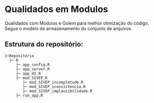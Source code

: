 # Qualidados em Modulos
Qualidados com Modulos e Golem para melhor otimização do código.
Segue o modelo de armazenamento do conjunto de arquivos.
## Estrutura do repositório:
    
    
    ├─Repositório
      ├─ R 
         ├─ app_config.R
         ├─ app_server.R
         ├─ app_UI.R
         ├─ mod_SIVEP.R
            ├─ mod_SIVEP_incompletude.R
            ├─ mod_SIVEP_iconsistencia.R
            ├─ mod_SIVEP_implausibilidade.R
         ├─ run_app.R
